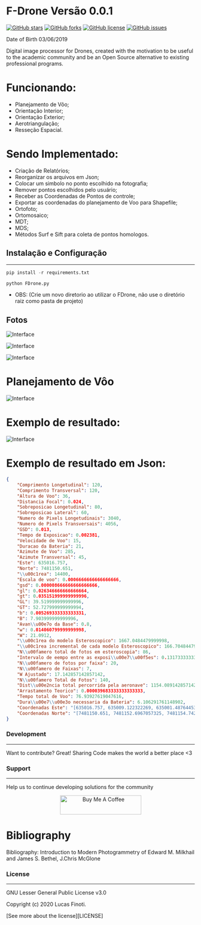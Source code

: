 # F-Drone Versão 0.0.1

[![GitHub stars](https://img.shields.io/github/stars/FinotiLucas/F-Drone)](https://github.com/FinotiLucas/F-Drone/stargazers) [![GitHub forks](https://img.shields.io/github/forks/FinotiLucas/F-Drone)](https://github.com/FinotiLucas/F-Drone/network)  [![GitHub license](https://img.shields.io/github/license/FinotiLucas/F-Drone)](https://github.com/FinotiLucas/F-Drone/blob/master/LICENSE)  [![GitHub issues](https://img.shields.io/github/issues/FinotiLucas/F-Drone)](https://github.com/FinotiLucas/F-Drone/issues) 


Date of Birth 03/06/2019  

Digital image processor for Drones, created with the motivation to be useful to the academic community and be an Open Source alternative to existing professional programs.  


# Funcionando:
- Planejamento de Vôo;
- Orientação Interior;
- Orientação Exterior;
- Aerotriangulação;
- Resseção Espacial.


# Sendo Implementado:
- Criação de Relatórios;
- Reorganizar os arquivos em Json;
- Colocar um simbolo no ponto escolhido na fotografia;
- Remover pontos escolhidos pelo usuário;
- Receber as Coordenadas de Pontos de controle;
- Exportar as coordenadas do planejamento de Voo para Shapefile;
- Ortofoto;
- Ortomosaico;
- MDT;
- MDS;
- Métodos Surf e Sift para coleta de pontos homologos.


## Instalação e Configuração

-----------

``` python
pip install -r requirements.txt

python FDrone.py
```
- OBS: (Crie um novo diretorio ao utilizar o FDrone, não use o diretório raiz como pasta de projeto)


## Fotos
![Interface](https://github.com/FinotiLucas/F-Drone/blob/master/ScreenShots/1.png?raw=true "Interface")

![Interface](https://github.com/FinotiLucas/F-Drone/blob/master/ScreenShots/2.png?raw=true "Interface")

![Interface](https://github.com/FinotiLucas/F-Drone/blob/master/ScreenShots/3.png?raw=true "Interface")


# Planejamento de Vôo

![Interface](https://github.com/FinotiLucas/F-Drone/blob/master/ScreenShots/4.png?raw=true "Interface")

# Exemplo de resultado:
![Interface](https://github.com/FinotiLucas/F-Drone/blob/master/ScreenShots/pv.png?raw=true "Interface")

# Exemplo de resultado em Json: 

``` json
{
    "Comprimento Longetudinal": 120,
    "Comprimento Transversal": 120,
    "Altura de Voo": 36,
    "Distancia Focal": 0.024,
    "Sobreposicao Longetudinal": 80,
    "Sobreposicao Lateral": 60,
    "Numero de Pixels Longetudinais": 3040,
    "Numero de Pixels Transversais": 4056,
    "GSD": 0.013,
    "Tempo de Exposicao": 0.002381,
    "Velocidade de Voo": 15,
    "Duracao da Bateria": 21,
    "Azimute de Voo": 285,
    "Azimute Transversal": 45,
    "Este": 635016.757,
    "Norte": 7481150.651,
    "\\u00c1rea": 14400,
    "Escala de voo": 0.0006666666666666666,
    "gsd": 0.000008666666666666666,
    "gl": 0.026346666666666664,
    "gt": 0.035151999999999996,
    "GL": 39.519999999999996,
    "GT": 52.727999999999994,
    "b": 0.005269333333333331,
    "B": 7.903999999999996,
    "Avan\\u00e7o da Base": 0.8,
    "w": 0.014060799999999998,
    "W": 21.0912,
    "\\u00c1rea do modelo Esteroscopico": 1667.0484479999998,
    "\\u00c1rea incremental de cada modelo Esteroscopico": 166.70484479999993,
    "N\\u00famero total de fotos em esteroscopia": 86,
    "Intervalo de eempo entre as exposi\\u00e7\\u00f5es": 0.13173333333333329,
    "N\\u00famero de fotos por faixa": 20,
    "N\\u00famero de Faixas": 7,
    "W Ajustado": 17.142857142857142,
    "N\\u00famero Total de Fotos": 140,
    "Dist\\u00e2ncia total percorrida pela aeronave": 1154.0891428571424,
    "Arrastamento Teorico": 0.000039683333333333333,
    "Tempo total de Voo": 76.93927619047616,
    "Dura\\u00e7\\u00e3o necessaria da Bateria": 6.106291761148902,
    "Coordenadas Este": "[635016.757, 635009.122322269, 635001.487644538, 634993.8529668071, 634986.2182890761, 634978.5836113452, 634970.9489336142, 634963.3142558832, 634955.6795781523, 634948.0449004213, 634940.4102226903, 634932.7755449594, 634925.1408672284, 634917.5061894974, 634909.8715117665, 634902.2368340355, 634894.6021563045, 634886.9674785736, 634879.3328008426, 634871.6981231116, 634883.8199536463, 634891.4546313772, 634899.0893091082, 634906.7239868392, 634914.3586645701, 634921.9933423011, 634929.6280200321, 634937.262697763, 634944.897375494, 634952.532053225, 634960.1667309559, 634967.8014086869, 634975.4360864179, 634983.0707641488, 634990.7054418798, 634998.3401196108, 635005.9747973417, 635013.6094750727, 635021.2441528037, 635028.8788305346, 635041.0006610693, 635033.3659833383, 635025.7313056074, 635018.0966278764, 635010.4619501454, 635002.8272724145, 634995.1925946835, 634987.5579169525, 634979.9232392216, 634972.2885614906, 634964.6538837596, 634957.0192060287, 634949.3845282977, 634941.7498505667, 634934.1151728358, 634926.4804951048, 634918.8458173738, 634911.2111396429, 634903.5764619119, 634895.9417841809, 634908.0636147156, 634915.6982924466, 634923.3329701775, 634930.9676479085, 634938.6023256395, 634946.2370033704, 634953.8716811014, 634961.5063588324, 634969.1410365633, 634976.7757142943, 634984.4103920253, 634992.0450697562, 634999.6797474872, 635007.3144252182, 635014.9491029491, 635022.5837806801, 635030.218458411, 635037.853136142, 635045.487813873, 635053.122491604, 635065.2443221386, 635057.6096444076, 635049.9749666767, 635042.3402889457, 635034.7056112147, 635027.0709334838, 635019.4362557528, 635011.8015780218, 635004.1669002909, 634996.5322225599, 634988.897544829, 634981.262867098, 634973.628189367, 634965.993511636, 634958.3588339051, 634950.7241561741, 634943.0894784431, 634935.4548007122, 634927.8201229812, 634920.1854452502, 634932.3072757849, 634939.9419535159, 634947.5766312468, 634955.2113089778, 634962.8459867088, 634970.4806644397, 634978.1153421707, 634985.7500199017, 634993.3846976326, 635001.0193753636, 635008.6540530946, 635016.2887308255, 635023.9234085565, 635031.5580862875, 635039.1927640184, 635046.8274417494, 635054.4621194804, 635062.0967972113, 635069.7314749423, 635077.3661526733, 635089.4879832079, 635081.853305477, 635074.218627746, 635066.583950015, 635058.949272284, 635051.3145945531, 635043.6799168221, 635036.0452390912, 635028.4105613602, 635020.7758836292, 635013.1412058983, 635005.5065281673, 634997.8718504363, 634990.2371727054, 634982.6024949744, 634974.9678172434, 634967.3331395125, 634959.6984617815, 634952.0637840505, 634944.4291063196]",
    "Coordenadas Norte": "[7481150.651, 7481152.6967057325, 7481154.742411465, 7481156.788117198, 7481158.833822931, 7481160.879528664, 7481162.925234397, 7481164.97094013, 7481167.016645863, 7481169.062351596, 7481171.1080573285, 7481173.153763061, 7481175.199468794, 7481177.245174527, 7481179.29088026, 7481181.336585993, 7481183.382291726, 7481185.427997459, 7481187.473703192, 7481189.5194089245, 7481201.641239459, 7481199.595533726, 7481197.549827993, 7481195.50412226, 7481193.458416527, 7481191.412710794, 7481189.367005061, 7481187.3212993285, 7481185.275593596, 7481183.229887863, 7481181.18418213, 7481179.138476397, 7481177.092770664, 7481175.047064931, 7481173.001359198, 7481170.955653465, 7481168.909947732, 7481166.864242, 7481164.818536267, 7481162.772830534, 7481174.894661068, 7481176.940366801, 7481178.986072534, 7481181.031778267, 7481183.077484, 7481185.123189732, 7481187.168895465, 7481189.214601198, 7481191.260306931, 7481193.306012664, 7481195.351718397, 7481197.39742413, 7481199.443129863, 7481201.488835596, 7481203.534541328, 7481205.580247061, 7481207.625952794, 7481209.671658527, 7481211.71736426, 7481213.763069993, 7481225.884900527, 7481223.839194794, 7481221.793489061, 7481219.747783328, 7481217.7020775955, 7481215.656371863, 7481213.61066613, 7481211.564960397, 7481209.519254664, 7481207.473548931, 7481205.427843198, 7481203.382137465, 7481201.336431732, 7481199.2907259995, 7481197.245020267, 7481195.199314534, 7481193.153608801, 7481191.107903068, 7481189.062197335, 7481187.016491602, 7481199.138322136, 7481201.184027869, 7481203.229733602, 7481205.275439335, 7481207.321145068, 7481209.366850801, 7481211.412556534, 7481213.458262267, 7481215.5039679995, 7481217.549673732, 7481219.595379465, 7481221.641085198, 7481223.686790931, 7481225.732496664, 7481227.778202397, 7481229.82390813, 7481231.869613863, 7481233.9153195955, 7481235.961025328, 7481238.006731061, 7481250.128561595, 7481248.082855863, 7481246.03715013, 7481243.991444397, 7481241.945738664, 7481239.900032931, 7481237.854327198, 7481235.808621465, 7481233.762915732, 7481231.717209999, 7481229.671504267, 7481227.625798534, 7481225.580092801, 7481223.534387068, 7481221.488681335, 7481219.442975602, 7481217.397269869, 7481215.351564136, 7481213.305858403, 7481211.260152671, 7481223.381983205, 7481225.427688938, 7481227.4733946705, 7481229.519100403, 7481231.564806136, 7481233.610511869, 7481235.656217602, 7481237.701923335, 7481239.747629068, 7481241.793334801, 7481243.839040534, 7481245.8847462665, 7481247.930451999, 7481249.976157732, 7481252.021863465, 7481254.067569198, 7481256.113274931, 7481258.158980664, 7481260.204686397, 7481262.25039213]"
}
``` 

### Development
----
Want to contribute? Great!
Sharing Code makes the world a better place <3


### Support
----

Help us to continue developing solutions for the community 

<center>
<a href="https://www.buymeacoffee.com/6cdltqC" target="_blank"><img src="https://cdn.buymeacoffee.com/buttons/default-blue.png" alt="Buy Me A Coffee" style="height: 51px !important;width: 217px !important;" ></a>
</center>

# Bibliography

Bibliography: Introduction to Modern Photogrammetry of Edward M. Milkhail and James S. Bethel, J.Chris McGlone

### License
----

GNU Lesser General Public License v3.0

Copyright (c) 2020 Lucas Finoti.

[See more about the license][LICENSE]

